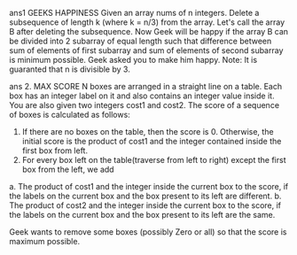 ans1
GEEKS HAPPINESS 
Given an array nums of n integers. Delete a subsequence of length k (where k = n/3)  from the array. Let's call the array B after deleting the subsequence. Now Geek will be happy if the array B can be divided into 2 subarray of equal length such that difference between sum of elements of first subarray and sum of elements of second subarray is minimum possible. Geek asked you to make him happy.
Note: It is guaranted that n is divisible by 3.








ans 2.
MAX SCORE
N boxes are arranged in a straight line on a table. Each box has an integer label on it and also contains an integer value inside it. You are also given two integers cost1 and cost2. The score of a sequence of boxes is calculated as follows: 
1.    If there are no boxes on the table, then the score is 0. Otherwise, the initial score is the product of cost1 and the integer contained inside the first box from left. 
2.    For every box left on the table(traverse from left to right) except the first box from the left, we add 

a.    The product of cost1 and the integer inside the current box to the score, if the labels on the current box and the box present to its left are different.
b.    The product of cost2 and the integer inside the current box to the score, if the labels on the current box and the box present to its left are the same.

Geek wants to remove some boxes (possibly Zero or all) so that the score is maximum possible.
